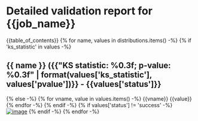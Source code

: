 # Detailed validation report for {{job_name}}
{{table_of_contents}}
{% for name, values in distributions.items() -%}
{% if 'ks_statistic' in values -%}
## {{ name }} ({{"KS statistic: %0.3f; p-value: %0.3f" | format(values['ks_statistic'], values['pvalue'])}} - {{values['status']}}
{% else -%}
{% for vname, value in values.items() -%}
 {{vname}} {{value}}
{% endfor -%}
{% endif -%}
{% if values['status'] != 'success' -%}
[![image]({{values['image']}})]({{values['image']}})
{% endif -%}
{% endfor -%}
